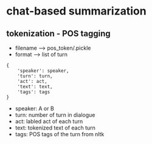 # chat-based summarization
## tokenization - POS tagging
- filename --> pos_token/<dialogue number>.pickle
- format --> list of turn
```
{
	'speaker': speaker,
	'turn': turn,
	'act': act,
	'text': text,
	'tags': tags
}

```
 - speaker: A or B
 - turn: number of turn in dialogue
 - act: labled act of each turn
 - text: tokenized text of each turn
 - tags: POS tags of the turn from nltk